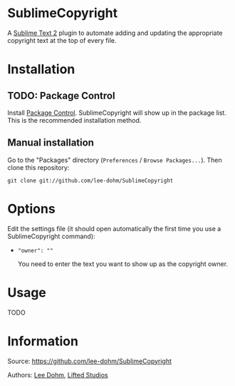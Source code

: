 # SublimeCopyright

A [Sublime Text 2](http://www.sublimetext.com/) plugin to automate adding and updating the appropriate copyright text at the top of every file.

# Installation

## TODO: Package Control

Install [Package Control](http://wbond.net/sublime_packages/package_control).  SublimeCopyright will show up in the package list.  This is the recommended installation method.

## Manual installation

Go to the "Packages" directory (`Preferences` / `Browse Packages...`).  Then clone this repository:

    git clone git://github.com/lee-dohm/SublimeCopyright

# Options

Edit the settings file (it should open automatically the first time you use a SublimeCopyright command):

*   `"owner": ""`

    You need to enter the text you want to show up as the copyright owner.

# Usage

TODO

# Information

Source: https://github.com/lee-dohm/SublimeCopyright

Authors: [Lee Dohm](https://github.com/lee-dohm/), [Lifted Studios](https://github.com/lifted-studios/)
